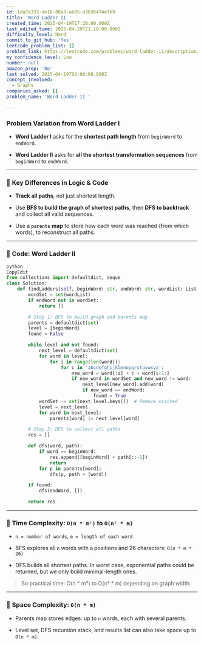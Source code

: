 ```yaml
---
id: 1da7e332-de10-80a3-ab85-d3836474efb9
title: 'Word Ladder II '
created_time: 2025-04-19T17:20:00.000Z
last_edited_time: 2025-04-29T21:18:00.000Z
difficulty_level: Hard
commit_to_git_hub: 'Yes'
leetcode_problem_list: []
problem_link: https://leetcode.com/problems/word-ladder-ii/description/
my_confidence_level: Low
number: null
amazon_prep: 'No'
last_solved: 2025-04-19T00:00:00.000Z
concept_involved:
  - Graphs
companies_asked: []
problem_name: 'Word Ladder II '

---
```


### **Problem Variation from Word Ladder I**

*   **Word Ladder I** asks for the **shortest path length** from `beginWord` to `endWord`.

*   **Word Ladder II** asks for **all the shortest transformation sequences** from `beginWord` to `endWord`.

***

### 🔹 **Key Differences in Logic & Code**

*   **Track all paths**, not just shortest length.

*   Use **BFS to build the graph of shortest paths**, then **DFS to backtrack** and collect all valid sequences.

*   Use a **`parents`** **map** to store how each word was reached (from which words), to reconstruct all paths.

***

### 🔹 **Code: Word Ladder II**

```python
python
CopyEdit
from collections import defaultdict, deque
class Solution:
    def findLadders(self, beginWord: str, endWord: str, wordList: List[str]) -> List[List[str]]:
        wordSet = set(wordList)
        if endWord not in wordSet:
            return []

        # Step 1: BFS to build graph and parents map
        parents = defaultdict(set)
        level = {beginWord}
        found = False

        while level and not found:
            next_level = defaultdict(set)
            for word in level:
                for i in range(len(word)):
                    for c in 'abcdefghijklmnopqrstuvwxyz':
                        new_word = word[:i] + c + word[i+1:]
                        if new_word in wordSet and new_word != word:
                            next_level[new_word].add(word)
                            if new_word == endWord:
                                found = True
            wordSet -= set(next_level.keys())  # Remove visited
            level = next_level
            for word in next_level:
                parents[word] |= next_level[word]

        # Step 2: DFS to collect all paths
        res = []

        def dfs(word, path):
            if word == beginWord:
                res.append([beginWord] + path[::-1])
                return
            for p in parents[word]:
                dfs(p, path + [word])

        if found:
            dfs(endWord, [])

        return res


```

***

### 🔹 **Time Complexity:** **`O(n * m²)`** **to** **`O(n² * m)`**

*   `n = number of words`, `m = length of each word`

*   BFS explores all `n` words with `m` positions and 26 characters: `O(n * m * 26)`

*   DFS builds all shortest paths. In worst case, exponential paths could be returned, but we only build minimal-length ones.

> So practical time: O(n \* m²) to O(n² \* m) depending on graph width.

***

### 🔹 **Space Complexity:** **`O(n * m)`**

*   Parents map stores edges: up to `n` words, each with several parents.

*   Level set, DFS recursion stack, and results list can also take space up to `O(n * m)`.
